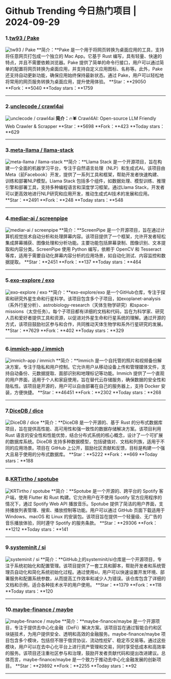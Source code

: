 # Github Trending 今日热门项目 | 2024-09-29
### 1.[tw93 / Pake](https://github.com/tw93/Pake)

![tw93 / Pake](https://repository-images.githubusercontent.com/551376520/6d582704-13d1-4546-a7e9-f8793a010e85)
**简介：**Pake 是一个用于将网页转换为桌面应用的工具，支持将任意网页打包成一个独立的 Mac App。它基于 Rust 编写，具有轻量、快速的特点，并且不需要依赖浏览器。Pake 提供了简单的命令行接口，用户可以通过简单的配置将网页转换为桌面应用，并支持自定义应用图标、名称等。此外，Pake 还支持自动更新功能，确保应用始终保持最新状态。通过 Pake，用户可以轻松地将常用的网页服务转换为桌面应用，提升使用体验。
**Star：**29050
**Fork：**5040
**Today stars：**1759

---

### 2.[unclecode / crawl4ai](https://github.com/unclecode/crawl4ai)

![unclecode / crawl4ai](https://opengraph.githubassets.com/a72184dcb5cd50ce01b9818acf1634fc4f345e627da3b650666ec9dc2023278b/unclecode/crawl4ai)
**简介：**🔥🕷️ Crawl4AI: Open-source LLM Friendly Web Crawler & Scrapper
**Star：**5698
**Fork：**423
**Today stars：**629

---

### 3.[meta-llama / llama-stack](https://github.com/meta-llama/llama-stack)

![meta-llama / llama-stack](https://opengraph.githubassets.com/db5a73e1579731985496ab6d24f74095864e48f34c368712de61b63360541f8d/meta-llama/llama-stack)
**简介：**Llama Stack 是一个开源项目，旨在构建一个全面的机器学习平台，专注于自然语言处理（NLP）和生成式AI。该项目由Meta（前Facebook）开发，提供了一系列工具和框架，帮助开发者快速构建、训练和部署NLP模型。Llama Stack 包括多个组件，如数据处理、模型训练、推理引擎和部署工具，支持多种编程语言和深度学习框架。通过Llama Stack，开发者可以更高效地进行NLP研究和应用开发，推动生成式AI技术的发展和应用。
**Star：**2491
**Fork：**248
**Today stars：**548

---

### 4.[mediar-ai / screenpipe](https://github.com/mediar-ai/screenpipe)

![mediar-ai / screenpipe](https://opengraph.githubassets.com/6e0b3a05577e8da7ff3ebc877f15fe994ebee08fc4209e8da84292d368c5ebf0/mediar-ai/screenpipe)
**简介：**ScreenPipe 是一个开源项目，旨在通过计算机视觉技术自动分析和处理屏幕内容。该项目提供了一个框架，允许开发者轻松集成屏幕捕获、图像处理和分析功能。主要功能包括屏幕录制、图像识别、文本提取和内容分类。ScreenPipe 使用 Python 编写，依赖于 OpenCV 和 Tesseract 等库，适用于需要自动化屏幕内容分析的应用场景，如自动化测试、内容监控和数据提取。
**Star：**2451
**Fork：**137
**Today stars：**464

---

### 5.[exo-explore / exo](https://github.com/exo-explore/exo)

![exo-explore / exo](https://opengraph.githubassets.com/2fc2d4ffc3e8e4a143481364e64e551fd6fb8763349927e8369f511092a828f8/exo-explore/exo)
**简介：**exo-explore/exo 是一个GitHub仓库，专注于探索和研究外星生命和行星科学。该项目包含多个子项目，如exoplanet-analysis（系外行星分析）、astrobiology-research（天体生物学研究）和space-missions（太空任务）。每个子项目都有详细的文档和代码，旨在为科学家、研究人员和爱好者提供工具和资源，以促进对外星生命和行星系统的理解。通过开源的方式，该项目鼓励社区参与和合作，共同推动天体生物学和系外行星研究的发展。
**Star：**7629
**Fork：**402
**Today stars：**329

---

### 6.[immich-app / immich](https://github.com/immich-app/immich)

![immich-app / immich](https://repository-images.githubusercontent.com/455229168/ebba3238-9ef5-4891-ad58-a3b0223b12bd)
**简介：**Immich 是一个自托管的照片和视频备份解决方案，专注于隐私和用户控制。它允许用户从移动设备上传和管理媒体文件，支持自动备份、元数据提取、面部识别和地理标记等功能。Immich 提供了一个直观的用户界面，适用于个人和家庭使用，旨在替代云存储服务，确保数据的安全性和隐私性。该项目是开源的，用户可以自由部署在自己的服务器上，支持 Docker 安装，方便快捷。
**Star：**46451
**Fork：**2302
**Today stars：**268

---

### 7.[DiceDB / dice](https://github.com/DiceDB/dice)

![DiceDB / dice](https://opengraph.githubassets.com/933159351d76005054937da4179961da63b162ebb4840de0413599b1141b605a/DiceDB/dice)
**简介：**DiceDB 是一个开源的、基于 Rust 的分布式数据库项目，旨在提供高性能、高可用性和强一致性的数据存储解决方案。该项目利用 Rust 语言的安全性和性能优势，结合分布式系统的核心概念，设计了一个可扩展的数据库系统。DiceDB 支持多种数据模型，包括键值对、文档和列族，适用于不同的应用场景。项目在 GitHub 上公开，鼓励社区贡献和反馈，目标是构建一个强大且易于使用的分布式数据库。
**Star：**5222
**Fork：**669
**Today stars：**188

---

### 8.[KRTirtho / spotube](https://github.com/KRTirtho/spotube)

![KRTirtho / spotube](https://repository-images.githubusercontent.com/338719962/f61378ef-aa0f-43d2-b585-1cc121cb7cb9)
**简介：**Spotube 是一个开源的、跨平台的 Spotify 客户端，使用 Flutter 和 Rust 构建。它允许用户在不使用 Spotify 官方应用程序的情况下，通过 Spotify Web API 播放音乐。Spotube 提供了简洁的用户界面，支持播放列表管理、搜索、播放控制等功能。用户可以通过 GitHub 页面下载适用于 Windows、macOS 和 Linux 的安装包。该项目旨在提供一个轻量级、无广告的音乐播放体验，同时遵守 Spotify 的服务条款。
**Star：**29306
**Fork：**1212
**Today stars：**141

---

### 9.[systeminit / si](https://github.com/systeminit/si)

![systeminit / si](https://opengraph.githubassets.com/a43bd9400e43359c7445b0a6493c00235bf9cd62934f6e106ba5591b607602bb/systeminit/si)
**简介：**GitHub上的systeminit/si仓库是一个开源项目，专注于系统初始化和配置管理。该项目提供了一套工具和脚本，帮助开发者和系统管理员自动化和简化系统初始化过程。通过使用si，用户可以快速设置开发环境、部署服务和配置系统参数，从而提高工作效率和减少人为错误。该仓库包含了详细的文档和示例，适合各种技术水平的用户使用。
**Star：**1379
**Fork：**118
**Today stars：**120

---

### 10.[maybe-finance / maybe](https://github.com/maybe-finance/maybe)

![maybe-finance / maybe](https://repository-images.githubusercontent.com/737898780/830b4632-dd82-4492-818f-a9c707b16663)
**简介：**maybe-finance/maybe 是一个开源项目，专注于提供去中心化金融（DeFi）解决方案。该项目旨在通过智能合约和区块链技术，为用户提供安全、透明和高效的金融服务。maybe-finance/maybe 项目包含多个模块，包括但不限于借贷协议、流动性挖矿、稳定币交易等。通过这些模块，用户可以在去中心化平台上进行资产管理和交易，同时享受低成本和高效率的服务。该项目还注重社区参与和治理，鼓励开发者贡献代码和提出改进建议。总体而言，maybe-finance/maybe 是一个致力于推动去中心化金融发展的创新项目。
**Star：**29892
**Fork：**2255
**Today stars：**92

---

